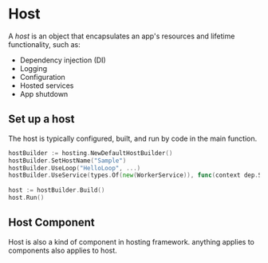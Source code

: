 # Host

A *host* is an object that encapsulates an app's resources and lifetime functionality, such as:

- Dependency injection (DI)
- Logging
- Configuration
- Hosted services
- App shutdown



## Set up a host

The host is typically configured, built, and run by code in the main function.

```go
hostBuilder := hosting.NewDefaultHostBuilder()
hostBuilder.SetHostName("Sample")
hostBuilder.UseLoop("HelloLoop", ...)
hostBuilder.UseService(types.Of(new(WorkerService)), func(context dep.ServiceContext) WorkerService {...}
                       
host := hostBuilder.Build()
host.Run()
```



## Host Component

Host is also a kind of component in hosting framework. anything applies to components also applies to host.
